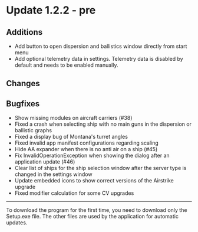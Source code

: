 # Update 1.2.2 - pre

## Additions
- Add button to open dispersion and ballistics window directly from start menu
- Add optional telemetry data in settings. Telemetry data is disabled by default and needs to be enabled manually.

## Changes


## Bugfixes
- Show missing modules on aircraft carriers (#38)
- Fixed a crash when selecting ship with no main guns in the dispersion or ballistic graphs
- Fixed a display bug of Montana's turret angles
- Fixed invalid app manifest configurations regarding scaling
- Hide AA expander when there is no anti air on a ship (#45)
- Fix InvalidOperationException when showing the dialog after an application update (#46)
- Clear list of ships for the ship selection window after the server type is changed in the settings window
- Update embedded icons to show correct versions of the Airstrike upgrade
- Fixed modifier calculation for some CV upgrades
___
To download the program for the first time, you need to download only the Setup.exe file. The other files are used by the application for automatic updates.

